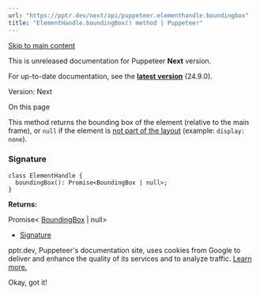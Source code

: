 ```yaml
---
url: "https://pptr.dev/next/api/puppeteer.elementhandle.boundingbox"
title: "ElementHandle.boundingBox() method | Puppeteer"
---
```


[Skip to main content](https://pptr.dev/next/api/puppeteer.elementhandle.boundingbox#__docusaurus_skipToContent_fallback)

This is unreleased documentation for Puppeteer **Next** version.

For up-to-date documentation, see the **[latest version](https://pptr.dev/api/puppeteer.elementhandle.boundingbox)** (24.9.0).

Version: Next

On this page

This method returns the bounding box of the element (relative to the main frame), or `null` if the element is [not part of the layout](https://drafts.csswg.org/css-display-4/#box-generation) (example: `display: none`).

### Signature [​](https://pptr.dev/next/api/puppeteer.elementhandle.boundingbox\#signature "Direct link to Signature")

```codeBlockLines_RjmQ
class ElementHandle {
  boundingBox(): Promise<BoundingBox | null>;
}

```

**Returns:**

Promise< [BoundingBox](https://pptr.dev/next/api/puppeteer.boundingbox) \| null>

- [Signature](https://pptr.dev/next/api/puppeteer.elementhandle.boundingbox#signature)

pptr.dev, Puppeteer's documentation site, uses cookies from Google to deliver and enhance the quality of its services and to analyze traffic. [Learn more.](https://policies.google.com/technologies/cookies)

Okay, got it!